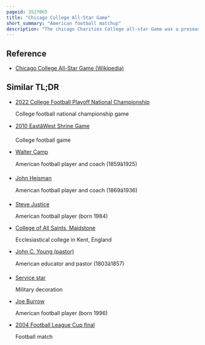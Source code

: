 ```yaml
---
pageid: 3527065
title: "Chicago College All-Star Game"
short_summary: "American football matchup"
description: "The chicago Charities College all-star Game was a preseason american Football Game between 1934 and 1976 between the national Football League Champions and a Team of College Seniors from the previous Year. It was also known as the College All-Star Football Classic."
---
```


## Reference

- [Chicago College All-Star Game (Wikipedia)](https://en.wikipedia.org/?curid=3527065)

## Similar TL;DR

- [2022 College Football Playoff National Championship](/tldr/en/2022-college-football-playoff-national-championship)

  College football national championship game

- [2010 EastâWest Shrine Game](/tldr/en/2010-eastwest-shrine-game)

  College football game

- [Walter Camp](/tldr/en/walter-camp)

  American football player and coach (1859â1925)

- [John Heisman](/tldr/en/john-heisman)

  American football player and coach (1869â1936)

- [Steve Justice](/tldr/en/steve-justice)

  American football player (born 1984)

- [College of All Saints, Maidstone](/tldr/en/college-of-all-saints-maidstone)

  Ecclesiastical college in Kent, England

- [John C. Young (pastor)](/tldr/en/john-c-young-pastor)

  American educator and pastor (1803â1857)

- [Service star](/tldr/en/service-star)

  Military decoration

- [Joe Burrow](/tldr/en/joe-burrow)

  American football player (born 1996)

- [2004 Football League Cup final](/tldr/en/2004-football-league-cup-final)

  Football match
